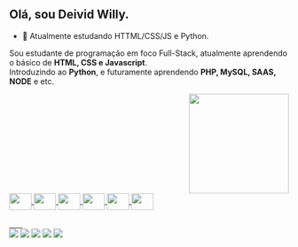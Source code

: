 ##  Olá, sou Deivid Willy.
- 🌱 Atualmente estudando HTTML/CSS/JS e Python.

<p>Sou estudante de programação em foco Full-Stack, atualmente aprendendo o básico de <b>HTML, CSS e Javascript</b>.<br>Introduzindo ao <b>Python</b>, e futuramente aprendendo <b>PHP, MySQL, SAAS, NODE</b> e etc.</p>

<div align="right">
  <a href="https://github.com/DeividWilly">
  <img height="180em" src="https://github-readme-stats.vercel.app/api?username=DeividWilly&show_icons=true&theme=dracula&include_all_commits=true&count_private=true"/>
</div>
 
<div style="display: inline_block">
  <img align="center" src="https://cdn.jsdelivr.net/gh/devicons/devicon/icons/html5/html5-original-wordmark.svg" height="30" width="40" alt="">
  <img align="center" src="https://cdn.jsdelivr.net/gh/devicons/devicon/icons/css3/css3-original-wordmark.svg" height="30" width="40" alt="">
  <img align="center" src="https://cdn.jsdelivr.net/gh/devicons/devicon/icons/javascript/javascript-original.svg" height="30" width="40" alt="">
  <img align="center" src="https://cdn.jsdelivr.net/gh/devicons/devicon/icons/python/python-original.svg" height="30" width="40" alt="">
  <img align="center" src="https://cdn.jsdelivr.net/gh/devicons/devicon/icons/php/php-plain.svg" height="30" width="40" alt="">
  <img align="center" src="https://cdn.jsdelivr.net/gh/devicons/devicon/icons/mysql/mysql-original-wordmark.svg" height="30" width="40" alt="">
 </div><br>

<div>
  <img src="https://img.shields.io/badge/Python-3776AB?style=for-the-badge&logo=python&logoColor=white" alt="">
  <img src="https://img.shields.io/badge/HTML5-E34F26?style=for-the-badge&logo=html5&logoColor=white" alt="">
  <img src="https://img.shields.io/badge/CSS-239120?&style=for-the-badge&logo=css3&logoColor=white" alt="">
  <img src="https://img.shields.io/badge/JavaScript-F7DF1E?style=for-the-badge&logo=javascript&logoColor=black" alt="">
  <img src="https://img.shields.io/badge/Sass-CC6699?style=for-the-badge&logo=sass&logoColor=white" alt="">
  <img src="https://img.shields.io/badge/PHP-777BB4?style=for-the-badge&logo=php&logoColor=white" alt="">
  <img src="https://img.shields.io/badge/MySQL-00000F?style=for-the-badge&logo=mysql&logoColor=white" alt="">

</div>

<div>
  <a href="https://www.facebook.com/profile.php?id=100005456084926" target="_blank"><img src="https://img.shields.io/badge/Facebook-1877F2?style=for-the-badge&logo=facebook&logoColor=white" target="_blank"></a>
  <a href="https://instagram.com/deividwillly" target="_blank"><img src="https://img.shields.io/badge/-Instagram-%23E4405F?style=for-the-badge&logo=instagram&logoColor=white" target="_blank"></a>
  <a href="https://twitter.com/LovisWilly?t=ALiE5CoerPiv_qSJqQT5DQ&s=09" target="_blank"><img src="https://img.shields.io/badge/Twitter-1DA1F2?style=for-the-badge&logo=twitter&logoColor=white" target="_blank"></a>
  <a href="https://t.me/WillyLovis" target="_blank"><img src="https://img.shields.io/badge/Telegram-2CA5E0?style=for-the-badge&logo=telegram&logoColor=white"></a> 
  <a href="https://steamcommunity.com/id/NamelessSoul/" target="_blank"><img src="https://img.shields.io/badge/Steam-000000?style=for-the-badge&logo=steam&logoColor=white" target="_blank"></a>
</div>
